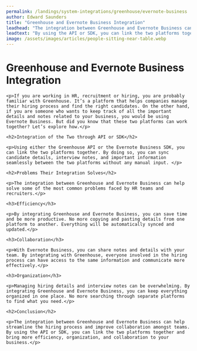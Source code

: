 ```yaml
---
permalink: /landings/system-integrations/greenhouse/evernote-business
author: Edward Saunders
title: "Greenhouse and Evernote Business Integration"
leadhead: "The integration between Greenhouse and Evernote Business can help streamline the hiring process and improve collaboration amongst teams"
leadtext: "By using the API or SDK, you can link the two platforms together and bring more efficiency, organization, and collaboration to your business."
image: /assets/images/articles/people-sitting-near-table.webp
---
```

<div class="arttext">    <h1>Greenhouse and Evernote Business Integration</h1>

    <p>If you are working in HR, recruitment or hiring, you are probably familiar with Greenhouse. It’s a platform that helps companies manage their hiring process and find the right candidates. On the other hand, if you are someone who wants to keep track of all the important details and notes related to your business, you would be using Evernote Business. But did you know that these two platforms can work together? Let’s explore how.</p>

    <h2>Integration of the Two through API or SDK</h2>

    <p>Using either the Greenhouse API or the Evernote Business SDK, you can link the two platforms together. By doing so, you can sync candidate details, interview notes, and important information seamlessly between the two platforms without any manual input. </p>

    <h2>Problems Their Integration Solves</h2>

    <p>The integration between Greenhouse and Evernote Business can help solve some of the most common problems faced by HR teams and recruiters.</p>

    <h3>Efficiency</h3>

    <p>By integrating Greenhouse and Evernote Business, you can save time and be more productive. No more copying and pasting details from one platform to another. Everything will be automatically synced and updated.</p>

    <h3>Collaboration</h3>

    <p>With Evernote Business, you can share notes and details with your team. By integrating with Greenhouse, everyone involved in the hiring process can have access to the same information and communicate more effectively.</p>

    <h3>Organization</h3>

    <p>Managing hiring details and interview notes can be overwhelming. By integrating Greenhouse and Evernote Business, you can keep everything organized in one place. No more searching through separate platforms to find what you need.</p>

    <h2>Conclusion</h2>

    <p>The integration between Greenhouse and Evernote Business can help streamline the hiring process and improve collaboration amongst teams. By using the API or SDK, you can link the two platforms together and bring more efficiency, organization, and collaboration to your business.</p>

</div>